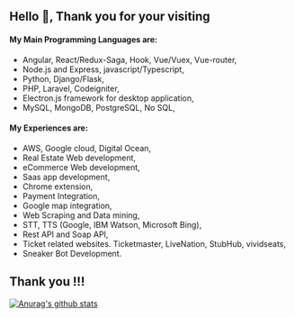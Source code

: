 ## Hello 👋, Thank you for your visiting
#### My Main Programming Languages are:
 - Angular, React/Redux-Saga, Hook, Vue/Vuex, Vue-router,
 - Node.js and Express, javascript/Typescript,
 - Python, Django/Flask,
 - PHP, Laravel, Codeigniter,
 - Electron.js framework for desktop application,
 - MySQL, MongoDB, PostgreSQL, No SQL,
#### My Experiences are:
 - AWS, Google cloud, Digital Ocean,
 - Real Estate Web development,
 - eCommerce Web development,
 - Saas app development,
 - Chrome extension,
 - Payment Integration,
 - Google map integration,
 - Web Scraping and Data mining,
 - STT, TTS (Google, IBM Watson, Microsoft Bing),
 - Rest API and Soap API,
 - Ticket related websites. Ticketmaster, LiveNation, StubHub, vividseats,
 - Sneaker Bot Development.
## Thank you  !!!
[![Anurag's github stats](https://github-readme-stats.vercel.app/api?username=skw622)](https://github.com/skw622)

<!--
**skw622/skw622** is a ✨ _special_ ✨ repository because its `README.md` (this file) appears on your GitHub profile.

Here are some ideas to get you started:

- 🔭 I’m currently working on ...
- 🌱 I’m currently learning ...
- 👯 I’m looking to collaborate on ...
- 🤔 I’m looking for help with ...
- 💬 Ask me about ...
- 📫 How to reach me: ...
- 😄 Pronouns: ...
- ⚡ Fun fact: ...
-->
